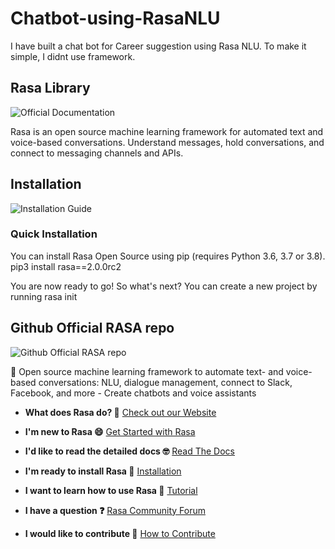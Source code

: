 # Chatbot-using-RasaNLU
I have built a chat bot for Career suggestion using Rasa NLU. To make it simple, I didnt use framework.

## Rasa Library

![Official Documentation](https://rasa.com/docs/rasa/)

Rasa is an open source machine learning framework for automated text and voice-based conversations.
Understand messages, hold conversations, and connect to messaging channels and APIs.

## Installation

![Installation Guide](https://rasa.com/docs/rasa/installation)

### Quick Installation

You can install Rasa Open Source using pip (requires Python 3.6, 3.7 or 3.8).
pip3 install rasa==2.0.0rc2

You are now ready to go! So what's next? You can create a new project by running
rasa init


## Github Official RASA repo
![Github Official RASA repo](https://github.com/rasahq/rasa)

💬 Open source machine learning framework to automate text- and voice-based conversations: NLU, dialogue management, connect to Slack, Facebook, and more - Create chatbots and voice assistants 

- **What does Rasa do? 🤔**
  [Check out our Website](https://rasa.com/)

- **I'm new to Rasa 😄**
  [Get Started with Rasa](https://rasa.com/docs/getting-started/)

- **I'd like to read the detailed docs 🤓**
  [Read The Docs](https://rasa.com/docs/)

- **I'm ready to install Rasa 🚀**
  [Installation](https://rasa.com/docs/rasa/user-guide/installation/)

- **I want to learn how to use Rasa 🚀**
  [Tutorial](https://rasa.com/docs/rasa/user-guide/rasa-tutorial/)

- **I have a question ❓**
  [Rasa Community Forum](https://forum.rasa.com/)

- **I would like to contribute 🤗**
  [How to Contribute](#how-to-contribute)
